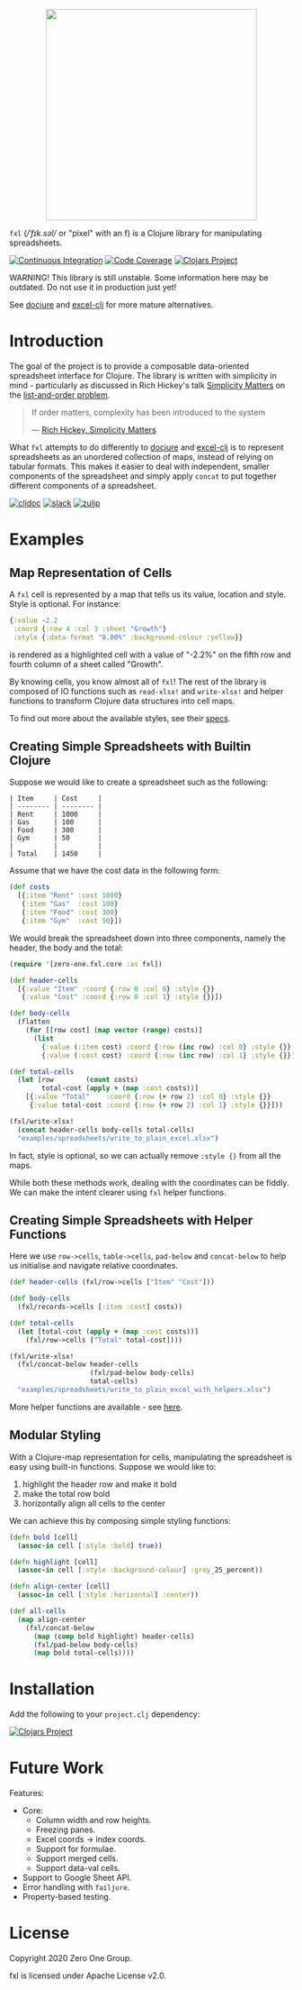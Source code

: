 <p align="center">
    <img src="logo/fxl.png" width="375px">
</p>

`fxl` (*/ˈfɪk.səl/* or "pixel" with an f) is a Clojure library for manipulating spreadsheets.

[![Continuous Integration](https://github.com/zero-one-group/fxl/workflows/Continuous%20Integration/badge.svg?branch=develop)](https://github.com/zero-one-group/fxl/commits/develop)
[![Code Coverage](https://codecov.io/gh/zero-one-group/fxl/branch/develop/graph/badge.svg)](https://codecov.io/gh/zero-one-group/fxl)
[![Clojars Project](https://img.shields.io/clojars/v/zero.one/fxl.svg)](http://clojars.org/zero.one/fxl)

WARNING! This library is still unstable. Some information here may be outdated. Do not use it in production just yet!

See [docjure](https://github.com/mjul/docjure) and [excel-clj](https://github.com/matthewdowney/excel-clj) for more mature alternatives.

# Introduction

The goal of the project is to provide a composable data-oriented spreadsheet interface for Clojure. The library is written with simplicity in mind - particularly as discussed in Rich Hickey's talk [Simplicity Matters](https://www.youtube.com/watch?v=rI8tNMsozo0) on the [list-and-order problem](https://youtu.be/rI8tNMsozo0?t=1448).

<blockquote>
    <p> 
        If order matters, complexity has been introduced to the system
    </p>
    &mdash;
    <a href="https://youtu.be/rI8tNMsozo0">
        Rich Hickey, Simplicity Matters
    </a>
</blockquote>

What `fxl` attempts to do differently to [docjure](https://github.com/mjul/docjure) and [excel-clj](https://github.com/matthewdowney/excel-clj/tree/master/src/excel_clj) is to represent spreadsheets as an unordered collection of maps, instead of relying on tabular formats. This makes it easier to deal with independent, smaller components of the spreadsheet and simply apply `concat` to put together different components of a spreadsheet.

[![cljdoc](https://cljdoc.org/badge/zero.one/fxl)](https://cljdoc.org/d/zero.one/fxl/CURRENT)
[![slack](https://badgen.net/badge/-/clojurians%2Ffxl?icon=slack&label)](https://clojurians.slack.com/messages/fxl/)
[![zulip](https://img.shields.io/badge/zulip-clojurians%2Ffxl-brightgreen.svg)](https://clojurians.zulipchat.com/#narrow/stream/257213-fxl)

# Examples

## Map Representation of Cells

A `fxl` cell is represented by a map that tells us its value, location and style. Style is optional. For instance:

```clojure
{:value -2.2
 :coord {:row 4 :col 3 :sheet "Growth"}
 :style {:data-format "0.00%" :background-colour :yellow}}
```

is rendered as a highlighted cell with a value of "-2.2%" on the fifth row and fourth column of a sheet called "Growth".

By knowing cells, you know almost all of `fxl`! The rest of the library is composed of IO functions such as `read-xlsx!` and `write-xlsx!` and helper functions to transform Clojure data structures into cell maps.

To find out more about the available styles, see their [specs](https://gitlab.com/zero-one-open-source/fxl/-/blob/develop/src/zero_one/fxl/specs.clj).

## Creating Simple Spreadsheets with Builtin Clojure

Suppose we would like to create a spreadsheet such as the following:

```
| Item     | Cost     |
| -------- | -------- |
| Rent     | 1000     |
| Gas      | 100      |
| Food     | 300      |
| Gym      | 50       |
|          |          |
| Total    | 1450     |
```

Assume that we have the cost data in the following form:

``` clojure
(def costs
  [{:item "Rent" :cost 1000}
   {:item "Gas"  :cost 100}
   {:item "Food" :cost 300}
   {:item "Gym"  :cost 50}])
```

We would break the spreadsheet down into three components, namely the header, the body and the total:

``` clojure
(require '[zero-one.fxl.core :as fxl])

(def header-cells
  [{:value "Item" :coord {:row 0 :col 0} :style {}}
   {:value "Cost" :coord {:row 0 :col 1} :style {}}])

(def body-cells
  (flatten
    (for [[row cost] (map vector (range) costs)]
      (list
        {:value (:item cost) :coord {:row (inc row) :col 0} :style {}}
        {:value (:cost cost) :coord {:row (inc row) :col 1} :style {}}))))

(def total-cells
  (let [row        (count costs)
        total-cost (apply + (map :cost costs))]
    [{:value "Total"    :coord {:row (+ row 2) :col 0} :style {}}
     {:value total-cost :coord {:row (+ row 2) :col 1} :style {}}]))

(fxl/write-xlsx!
  (concat header-cells body-cells total-cells)
  "examples/spreadsheets/write_to_plain_excel.xlsx")
```

In fact, style is optional, so we can actually remove `:style {}` from all the maps.

While both these methods work, dealing with the coordinates can be fiddly. We can make the intent clearer using `fxl` helper functions.

## Creating Simple Spreadsheets with Helper Functions

Here we use `row->cells`, `table->cells`, `pad-below` and `concat-below` to help us initialise and navigate relative coordinates.

``` clojure
(def header-cells (fxl/row->cells ["Item" "Cost"]))

(def body-cells
  (fxl/records->cells [:item :cost] costs))

(def total-cells
  (let [total-cost (apply + (map :cost costs))]
    (fxl/row->cells ["Total" total-cost])))

(fxl/write-xlsx!
  (fxl/concat-below header-cells
                    (fxl/pad-below body-cells)
                    total-cells)
  "examples/spreadsheets/write_to_plain_excel_with_helpers.xlsx")
```

More helper functions are available - see [here](https://github.com/zero-one-group/fxl/blob/develop/src/zero_one/fxl/core.clj).

## Modular Styling

With a Clojure-map representation for cells, manipulating the spreadsheet is easy using built-in functions. Suppose we would like to:

1. highlight the header row and make it bold
2. make the total row bold
2. horizontally align all cells to the center

We can achieve this by composing simple styling functions:

``` clojure
(defn bold [cell]
  (assoc-in cell [:style :bold] true))

(defn highlight [cell]
  (assoc-in cell [:style :background-colour] :grey_25_percent))

(defn align-center [cell]
  (assoc-in cell [:style :horizontal] :center))

(def all-cells
  (map align-center
    (fxl/concat-below
      (map (comp bold highlight) header-cells)
      (fxl/pad-below body-cells)
      (map bold total-cells))))
```

# Installation

Add the following to your `project.clj` dependency:

[![Clojars Project](https://clojars.org/zero.one/fxl/latest-version.svg)](http://clojars.org/zero.one/fxl)

# Future Work

Features:
- Core:
    - Column width and row heights.
    - Freezing panes.
    - Excel coords -> index coords.
    - Support for formulae.
    - Support merged cells.
    - Support data-val cells.
- Support to Google Sheet API.
- Error handling with `failjure`.
- Property-based testing.

# License

Copyright 2020 Zero One Group.

fxl is licensed under Apache License v2.0.
